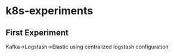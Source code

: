 # k8s-experiments

## First Experiment
Kafka->Logstash->Elastic using centralized logstash configuration
